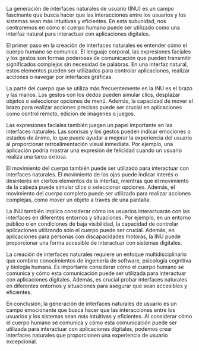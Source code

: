 La generación de interfaces naturales de usuario (INU) es un campo fascinante que busca hacer que las interacciones entre los usuarios y los sistemas sean más intuitivas y eficientes. En esta subunidad, nos centraremos en cómo el cuerpo humano puede ser utilizado como una interfaz natural para interactuar con aplicaciones digitales.

El primer paso en la creación de interfaces naturales es entender cómo el cuerpo humano se comunica. El lenguaje corporal, las expresiones faciales y los gestos son formas poderosas de comunicación que pueden transmitir significados complejos sin necesidad de palabras. En una interfaz natural, estos elementos pueden ser utilizados para controlar aplicaciones, realizar acciones o navegar por interfaces gráficas.

La parte del cuerpo que se utiliza más frecuentemente en la INU es el brazo y las manos. Los gestos con los dedos pueden simular clics, desplazar objetos o seleccionar opciones de menú. Además, la capacidad de mover el brazo para realizar acciones precisas puede ser crucial en aplicaciones como control remoto, edición de imágenes o juegos.

Las expresiones faciales también juegan un papel importante en las interfaces naturales. Las sonrisas y los gestos pueden indicar emociones o estados de ánimo, lo que puede ayudar a mejorar la experiencia del usuario al proporcionar retroalimentación visual inmediata. Por ejemplo, una aplicación podría mostrar una expresión de felicidad cuando un usuario realiza una tarea exitosa.

El movimiento del cuerpo también puede ser utilizado para interactuar con interfaces naturales. El movimiento de los ojos puede indicar interés o desinterés en ciertos elementos de la interfaz, mientras que el movimiento de la cabeza puede simular clics o seleccionar opciones. Además, el movimiento del cuerpo completo puede ser utilizado para realizar acciones complejas, como mover un objeto a través de una pantalla.

La INU también implica considerar cómo los usuarios interactuarán con las interfaces en diferentes entornos y situaciones. Por ejemplo, en un entorno público o en condiciones de baja visibilidad, la capacidad de controlar aplicaciones utilizando solo el cuerpo puede ser crucial. Además, en aplicaciones para personas con discapacidades motoras, la INU puede proporcionar una forma accesible de interactuar con sistemas digitales.

La creación de interfaces naturales requiere un enfoque multidisciplinario que combine conocimientos de ingeniería de software, psicología cognitiva y biología humana. Es importante considerar cómo el cuerpo humano se comunica y cómo esta comunicación puede ser utilizada para interactuar con aplicaciones digitales. Además, es crucial probar interfaces naturales en diferentes entornos y situaciones para asegurar que sean accesibles y eficientes.

En conclusión, la generación de interfaces naturales de usuario es un campo emocionante que busca hacer que las interacciones entre los usuarios y los sistemas sean más intuitivas y eficientes. Al considerar cómo el cuerpo humano se comunica y cómo esta comunicación puede ser utilizada para interactuar con aplicaciones digitales, podemos crear interfaces naturales que proporcionen una experiencia de usuario excepcional.
